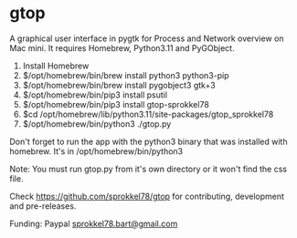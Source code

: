 # gtop

A graphical user interface in pygtk for Process and Network overview on Mac mini.
It requires Homebrew, Python3.11 and PyGObject.

1. Install Homebrew
2. $/opt/homebrew/bin/brew install python3 python3-pip
3. $/opt/homebrew/bin/brew install pygobject3 gtk+3
4. $/opt/homebrew/bin/pip3 install psutil
5. $/opt/homebrew/bin/pip3 install gtop-sprokkel78
6. $cd /opt/homebrew/lib/python3.11/site-packages/gtop_sprokkel78
7. $/opt/homebrew/bin/python3 ./gtop.py

Don't forget to run the app with the python3 binary that was installed 
with homebrew. It's in /opt/homebrew/bin/python3  

Note: You must run gtop.py from it's own directory or it won't find the css file.

Check https://github.com/sprokkel78/gtop for contributing, development and pre-releases.

Funding: Paypal sprokkel78.bart@gmail.com


